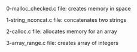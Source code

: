 0-malloc_checked.c file: creates memory in space

1-string_nconcat.c file: concatenates two strings

2-calloc.c file: allocates memory for an array

3-array_range.c file: creates array of integers
